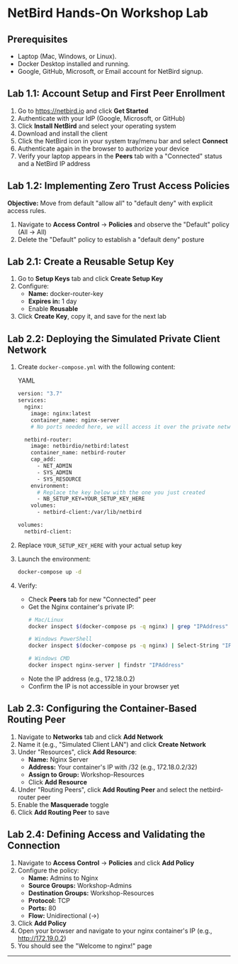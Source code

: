 # NetBird Hands-On Workshop Lab

## Prerequisites

- Laptop (Mac, Windows, or Linux).
- Docker Desktop installed and running.
- Google, GitHub, Microsoft, or Email account for NetBird signup.

## Lab 1.1: Account Setup and First Peer Enrollment

1. Go to https://netbird.io and click **Get Started**
2. Authenticate with your IdP (Google, Microsoft, or GitHub)
3. Click **Install NetBird** and select your operating system
4. Download and install the client
5. Click the NetBird icon in your system tray/menu bar and select **Connect**
6. Authenticate again in the browser to authorize your device
7. Verify your laptop appears in the **Peers** tab with a "Connected" status and a NetBird IP address

## Lab 1.2: Implementing Zero Trust Access Policies

**Objective:** Move from default "allow all" to "default deny" with explicit access rules.

1. Navigate to **Access Control** -> **Policies** and observe the "Default" policy (All → All)
2. Delete the "Default" policy to establish a "default deny" posture

## Lab 2.1: Create a Reusable Setup Key

1. Go to **Setup Keys** tab and click **Create Setup Key**
2. Configure:
   - **Name:** docker-router-key
   - **Expires in:** 1 day
   - Enable **Reusable**
3. Click **Create Key**, copy it, and save for the next lab

## Lab 2.2: Deploying the Simulated Private Client Network

1. Create `docker-compose.yml` with the following content:
    
    YAML
    
    ```bash
    version: "3.7"
    services:
      nginx:
        image: nginx:latest
        container_name: nginx-server
        # No ports needed here, we will access it over the private network
    
      netbird-router:
        image: netbirdio/netbird:latest
        container_name: netbird-router
        cap_add:
          - NET_ADMIN
          - SYS_ADMIN
          - SYS_RESOURCE
        environment:
          # Replace the key below with the one you just created
          - NB_SETUP_KEY=YOUR_SETUP_KEY_HERE
        volumes:
          - netbird-client:/var/lib/netbird
    
    volumes:
      netbird-client:
    ```
    
2. Replace `YOUR_SETUP_KEY_HERE` with your actual setup key
3. Launch the environment:
    
    ```bash
    docker-compose up -d
    ```
    
4. Verify:
   - Check **Peers** tab for new "Connected" peer
   - Get the Nginx container's private IP:
     ```bash
     # Mac/Linux
     docker inspect $(docker-compose ps -q nginx) | grep "IPAddress"
     
     # Windows PowerShell
     docker inspect $(docker-compose ps -q nginx) | Select-String "IPAddress"
     
     # Windows CMD
     docker inspect nginx-server | findstr "IPAddress"
     ```
   - Note the IP address (e.g., 172.18.0.2)
   - Confirm the IP is not accessible in your browser yet

## Lab 2.3: Configuring the Container-Based Routing Peer

1. Navigate to **Networks** tab and click **Add Network**
2. Name it (e.g., "Simulated Client LAN") and click **Create Network**
3. Under "Resources", click **Add Resource**:
   - **Name:** Nginx Server
   - **Address:** Your container's IP with /32 (e.g., 172.18.0.2/32)
   - **Assign to Group:** Workshop-Resources
   - Click **Add Resource**
4. Under "Routing Peers", click **Add Routing Peer** and select the netbird-router peer
5. Enable the **Masquerade** toggle
6. Click **Add Routing Peer** to save

## Lab 2.4: Defining Access and Validating the Connection

1. Navigate to **Access Control** -> **Policies** and click **Add Policy**
2. Configure the policy:
   - **Name:** Admins to Nginx
   - **Source Groups:** Workshop-Admins
   - **Destination Groups:** Workshop-Resources
   - **Protocol:** TCP
   - **Ports:** 80
   - **Flow:** Unidirectional (->)
3. Click **Add Policy**
4. Open your browser and navigate to your nginx container's IP (e.g., http://172.19.0.2)
5. You should see the "Welcome to nginx!" page

---
